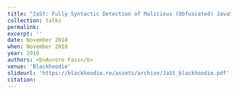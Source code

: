 ```yaml
---
title: "JaSt: Fully Syntactic Detection of Malicious (Obfuscated) JavaScript"
collection: talks
permalink:
excerpt: ''
date: November 2018
when: November 2018
year: 2018
authors: <b>Aurore Fass</b>
venue: 'Blackhoodie'
slideurl: 'https://blackhoodie.re/assets/archive/JaSt_blackhoodie.pdf'
citation:
---
```

